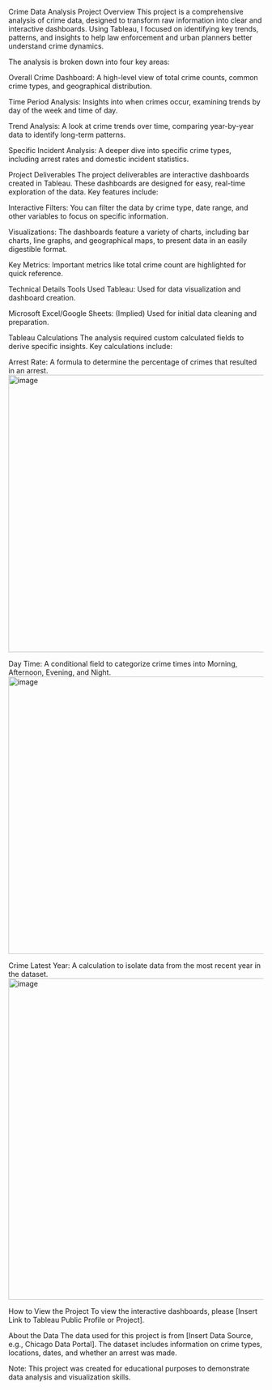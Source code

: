 Crime Data Analysis
Project Overview
This project is a comprehensive analysis of crime data, designed to transform raw information into clear and interactive dashboards. Using Tableau, I focused on identifying key trends, patterns, and insights to help law enforcement and urban planners better understand crime dynamics.

The analysis is broken down into four key areas:

Overall Crime Dashboard: A high-level view of total crime counts, common crime types, and geographical distribution.

Time Period Analysis: Insights into when crimes occur, examining trends by day of the week and time of day.

Trend Analysis: A look at crime trends over time, comparing year-by-year data to identify long-term patterns.

Specific Incident Analysis: A deeper dive into specific crime types, including arrest rates and domestic incident statistics.

Project Deliverables
The project deliverables are interactive dashboards created in Tableau. These dashboards are designed for easy, real-time exploration of the data. Key features include:

Interactive Filters: You can filter the data by crime type, date range, and other variables to focus on specific information.

Visualizations: The dashboards feature a variety of charts, including bar charts, line graphs, and geographical maps, to present data in an easily digestible format.

Key Metrics: Important metrics like total crime count are highlighted for quick reference.

Technical Details
Tools Used
Tableau: Used for data visualization and dashboard creation.

Microsoft Excel/Google Sheets: (Implied) Used for initial data cleaning and preparation.

Tableau Calculations
The analysis required custom calculated fields to derive specific insights. Key calculations include:

Arrest Rate: A formula to determine the percentage of crimes that resulted in an arrest.
<img width="975" height="548" alt="image" src="https://github.com/user-attachments/assets/1c8cc32f-f32c-4286-bce7-e2d7748685e0" />


Day Time: A conditional field to categorize crime times into Morning, Afternoon, Evening, and Night.
<img width="975" height="548" alt="image" src="https://github.com/user-attachments/assets/6f32647a-2ae8-40da-b0c1-c0219435abc9" />


Crime Latest Year: A calculation to isolate data from the most recent year in the dataset.
<img width="795" height="635" alt="image" src="https://github.com/user-attachments/assets/d793f297-0ef4-4b79-8ba6-a0d472992f97" />



How to View the Project
To view the interactive dashboards, please [Insert Link to Tableau Public Profile or Project].

About the Data
The data used for this project is from [Insert Data Source, e.g., Chicago Data Portal]. The dataset includes information on crime types, locations, dates, and whether an arrest was made.

Note: This project was created for educational purposes to demonstrate data analysis and visualization skills.
